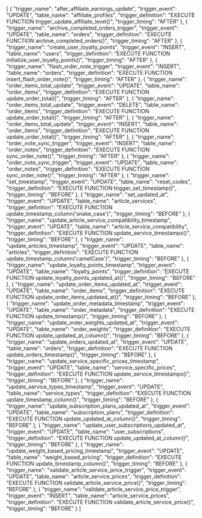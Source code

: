 
 

[
  {
    "trigger_name": "after_affiliate_earnings_update",
    "trigger_event": "UPDATE",
    "table_name": "affiliate_profiles",
    "trigger_definition": "EXECUTE FUNCTION trigger_update_affiliate_level()",
    "trigger_timing": "AFTER"
  },
  {
    "trigger_name": "archive_completed_orders_trigger",
    "trigger_event": "UPDATE",
    "table_name": "orders",
    "trigger_definition": "EXECUTE FUNCTION archive_completed_orders()",
    "trigger_timing": "AFTER"
  },
  {
    "trigger_name": "create_user_loyalty_points",
    "trigger_event": "INSERT",
    "table_name": "users",
    "trigger_definition": "EXECUTE FUNCTION initialize_user_loyalty_points()",
    "trigger_timing": "AFTER"
  },
  {
    "trigger_name": "flash_order_note_trigger",
    "trigger_event": "INSERT",
    "table_name": "orders",
    "trigger_definition": "EXECUTE FUNCTION insert_flash_order_note()",
    "trigger_timing": "AFTER"
  },
  {
    "trigger_name": "order_items_total_update",
    "trigger_event": "UPDATE",
    "table_name": "order_items",
    "trigger_definition": "EXECUTE FUNCTION update_order_total()",
    "trigger_timing": "AFTER"
  },
  {
    "trigger_name": "order_items_total_update",
    "trigger_event": "DELETE",
    "table_name": "order_items",
    "trigger_definition": "EXECUTE FUNCTION update_order_total()",
    "trigger_timing": "AFTER"
  },
  {
    "trigger_name": "order_items_total_update",
    "trigger_event": "INSERT",
    "table_name": "order_items",
    "trigger_definition": "EXECUTE FUNCTION update_order_total()",
    "trigger_timing": "AFTER"
  },
  {
    "trigger_name": "order_note_sync_trigger",
    "trigger_event": "INSERT",
    "table_name": "order_notes",
    "trigger_definition": "EXECUTE FUNCTION sync_order_note()",
    "trigger_timing": "AFTER"
  },
  {
    "trigger_name": "order_note_sync_trigger",
    "trigger_event": "UPDATE",
    "table_name": "order_notes",
    "trigger_definition": "EXECUTE FUNCTION sync_order_note()",
    "trigger_timing": "AFTER"
  },
  {
    "trigger_name": "set_timestamp",
    "trigger_event": "UPDATE",
    "table_name": "reset_codes",
    "trigger_definition": "EXECUTE FUNCTION trigger_set_timestamp()",
    "trigger_timing": "BEFORE"
  },
  {
    "trigger_name": "set_updated_at",
    "trigger_event": "UPDATE",
    "table_name": "article_services",
    "trigger_definition": "EXECUTE FUNCTION update_timestamp_column('snake_case')",
    "trigger_timing": "BEFORE"
  },
  {
    "trigger_name": "update_article_service_compatibility_timestamp",
    "trigger_event": "UPDATE",
    "table_name": "article_service_compatibility",
    "trigger_definition": "EXECUTE FUNCTION update_service_timestamps()",
    "trigger_timing": "BEFORE"
  },
  {
    "trigger_name": "update_articles_timestamp",
    "trigger_event": "UPDATE",
    "table_name": "articles",
    "trigger_definition": "EXECUTE FUNCTION update_timestamp_column('camelCase')",
    "trigger_timing": "BEFORE"
  },
  {
    "trigger_name": "update_loyalty_points_timestamp",
    "trigger_event": "UPDATE",
    "table_name": "loyalty_points",
    "trigger_definition": "EXECUTE FUNCTION update_loyalty_points_updated_at()",
    "trigger_timing": "BEFORE"
  },
  {
    "trigger_name": "update_order_items_updated_at",
    "trigger_event": "UPDATE",
    "table_name": "order_items",
    "trigger_definition": "EXECUTE FUNCTION update_order_items_updated_at()",
    "trigger_timing": "BEFORE"
  },
  {
    "trigger_name": "update_order_metadata_timestamp",
    "trigger_event": "UPDATE",
    "table_name": "order_metadata",
    "trigger_definition": "EXECUTE FUNCTION update_timestamp()",
    "trigger_timing": "BEFORE"
  },
  {
    "trigger_name": "update_order_weights_updated_at",
    "trigger_event": "UPDATE",
    "table_name": "order_weights",
    "trigger_definition": "EXECUTE FUNCTION update_updated_at_column()",
    "trigger_timing": "BEFORE"
  },
  {
    "trigger_name": "update_orders_updated_at",
    "trigger_event": "UPDATE",
    "table_name": "orders",
    "trigger_definition": "EXECUTE FUNCTION update_orders_timestamp()",
    "trigger_timing": "BEFORE"
  },
  {
    "trigger_name": "update_service_specific_prices_timestamp",
    "trigger_event": "UPDATE",
    "table_name": "service_specific_prices",
    "trigger_definition": "EXECUTE FUNCTION update_service_timestamps()",
    "trigger_timing": "BEFORE"
  },
  {
    "trigger_name": "update_service_types_timestamp",
    "trigger_event": "UPDATE",
    "table_name": "service_types",
    "trigger_definition": "EXECUTE FUNCTION update_timestamp_column()",
    "trigger_timing": "BEFORE"
  },
  {
    "trigger_name": "update_subscription_plans_updated_at",
    "trigger_event": "UPDATE",
    "table_name": "subscription_plans",
    "trigger_definition": "EXECUTE FUNCTION update_updated_at_column()",
    "trigger_timing": "BEFORE"
  },
  {
    "trigger_name": "update_user_subscriptions_updated_at",
    "trigger_event": "UPDATE",
    "table_name": "user_subscriptions",
    "trigger_definition": "EXECUTE FUNCTION update_updated_at_column()",
    "trigger_timing": "BEFORE"
  },
  {
    "trigger_name": "update_weight_based_pricing_timestamp",
    "trigger_event": "UPDATE",
    "table_name": "weight_based_pricing",
    "trigger_definition": "EXECUTE FUNCTION update_timestamp_column()",
    "trigger_timing": "BEFORE"
  },
  {
    "trigger_name": "validate_article_service_price_trigger",
    "trigger_event": "UPDATE",
    "table_name": "article_service_prices",
    "trigger_definition": "EXECUTE FUNCTION validate_article_service_price()",
    "trigger_timing": "BEFORE"
  },
  {
    "trigger_name": "validate_article_service_price_trigger",
    "trigger_event": "INSERT",
    "table_name": "article_service_prices",
    "trigger_definition": "EXECUTE FUNCTION validate_article_service_price()",
    "trigger_timing": "BEFORE"
  }
]